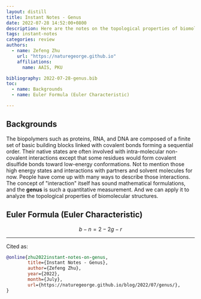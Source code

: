 ```yaml
---
layout: distill
title: Instant Notes - Genus
date: 2022-07-28 14:52:00+0800
description: Here are the notes on the topological properties of biomolecular structure.
tags: instant-notes
categories: review
authors:
  - name: Zefeng Zhu
    url: "https://naturegeorge.github.io"
    affiliations:
      name: AAIS, PKU

bibliography: 2022-07-28-genus.bib
toc:
  - name: Backgrounds
  - name: Euler Formula (Euler Characteristic)

---
```


## Backgrounds

The biopolymers such as proteins, RNA, and DNA are composed of a finite set of basic building blocks linked with covalent bonds forming a sequential order. Their native states are often involved with intra-molecular non-covalent interactions <d-footnote>except that some residues would form covalent disulfide bonds </d-footnote>toward low-energy conformations. <d-footnote>Not to mention those high energy states and interactions with partners and solvent molecules for now. </d-footnote>People have come up with many ways to describe those interactions. The concept of "interaction" itself has sound mathematical formulations, and the **genus** is such a quantitative measurement. And we can apply it to analyze the topological properties of biomolecular structures.

## Euler Formula (Euler Characteristic)

$$
b − n = 2 − 2g − r
$$

<d-cite key="Rubach2019"></d-cite>

***

Cited as:

```bibtex
@online{zhu2022instant-notes-on-genus,
        title={Instant Notes - Genus},
        author={Zefeng Zhu},
        year={2022},
        month={July},
        url={https://naturegeorge.github.io/blog/2022/07/genus/},
}
```
